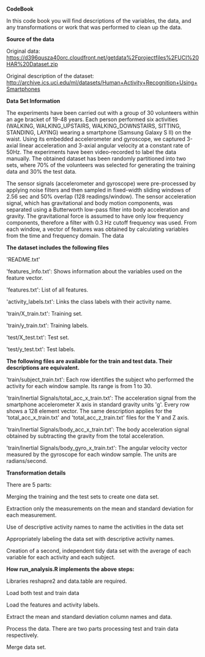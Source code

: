 <b>CodeBook</b>

In this code book you will find descriptions of the variables, the data, and any transformations or work that was performed to clean up the data.

<b>Source of the data</b>

Original data: https://d396qusza40orc.cloudfront.net/getdata%2Fprojectfiles%2FUCI%20HAR%20Dataset.zip 

Original description of the dataset: http://archive.ics.uci.edu/ml/datasets/Human+Activity+Recognition+Using+Smartphones 

<b>Data Set Information</b>

The experiments have been carried out with a group of 30 volunteers within an age bracket of 19-48 years. Each person performed six activities (WALKING, WALKING_UPSTAIRS, WALKING_DOWNSTAIRS, SITTING, STANDING, LAYING) wearing a smartphone (Samsung Galaxy S II) on the waist. Using its embedded accelerometer and gyroscope, we captured 3-axial linear acceleration and 3-axial angular velocity at a constant rate of 50Hz. The experiments have been video-recorded to label the data manually. The obtained dataset has been randomly partitioned into two sets, where 70% of the volunteers was selected for generating the training data and 30% the test data.


The sensor signals (accelerometer and gyroscope) were pre-processed by applying noise filters and then sampled in fixed-width sliding windows of 2.56 sec and 50% overlap (128 readings/window). The sensor acceleration signal, which has gravitational and body motion components, was separated using a Butterworth low-pass filter into body acceleration and gravity. The gravitational force is assumed to have only low frequency components, therefore a filter with 0.3 Hz cutoff frequency was used. From each window, a vector of features was obtained by calculating variables from the time and frequency domain.
The data


<b>The dataset includes the following files</b>


'README.txt'

'features_info.txt': Shows information about the variables used on the feature vector.

'features.txt': List of all features.

'activity_labels.txt': Links the class labels with their activity name.

'train/X_train.txt': Training set.

'train/y_train.txt': Training labels.

'test/X_test.txt': Test set.

'test/y_test.txt': Test labels.


<b>The following files are available for the train and test data. Their descriptions are equivalent.</b>


'train/subject_train.txt': Each row identifies the subject who performed the activity for each window sample. Its range is from 1 to 30.

'train/Inertial Signals/total_acc_x_train.txt': The acceleration signal from the smartphone accelerometer X axis in standard gravity units 'g'. Every row shows a 128 element vector. The same description applies for the 'total_acc_x_train.txt' and 'total_acc_z_train.txt' files for the Y and Z axis.

'train/Inertial Signals/body_acc_x_train.txt': The body acceleration signal obtained by subtracting the gravity from the total acceleration.

'train/Inertial Signals/body_gyro_x_train.txt': The angular velocity vector measured by the gyroscope for each window sample. The units are radians/second.


<b>Transformation details</b>

There are 5 parts:

Merging the training and the test sets to create one data set.

Extraction only the measurements on the mean and standard deviation for each measurement.

Use of descriptive activity names to name the activities in the data set

Appropriately labeling the data set with descriptive activity names.

Creation of a second, independent tidy data set with the average of each variable for each activity and each subject.



<b>How  run_analysis.R  implements the above steps:</b>

Libraries reshapre2  and  data.table are required.

Load both test and train data

Load the features and activity labels.

Extract the mean and standard deviation column names and data.

Process the data. There are two parts processing test and train data respectively.

Merge data set.
